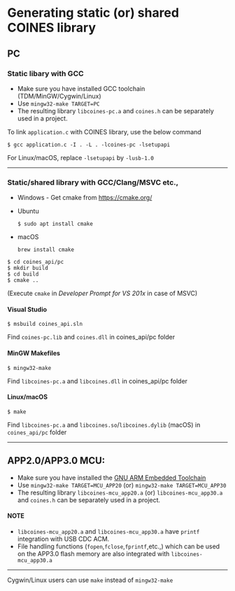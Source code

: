 # Generating static (or) shared COINES library

## PC

### Static libary with GCC
  - Make sure you have installed GCC toolchain (TDM/MinGW/Cygwin/Linux)
  - Use `mingw32-make TARGET=PC`
  - The resulting library `libcoines-pc.a` and `coines.h` can be separately used in a project.

To link `application.c` with COINES library, use the below command

```
$ gcc application.c -I . -L . -lcoines-pc -lsetupapi
```
For Linux/macOS, replace `-lsetupapi` by `-lusb-1.0`

-------------------------------------------------------------------------------

### Static/shared library with GCC/Clang/MSVC etc.,
- Windows - Get cmake from https://cmake.org/
- Ubuntu

    ```
    $ sudo apt install cmake
    ```
- macOS

    ```
    brew install cmake
    ```

```
$ cd coines_api/pc
$ mkdir build
$ cd build
$ cmake ..
```

(Execute `cmake` in *Developer Prompt for VS 201x* in case of MSVC)

#### Visual Studio

```
$ msbuild coines_api.sln
```

Find `coines-pc.lib` and `coines.dll` in coines_api/pc folder

#### MinGW Makefiles

```
$ mingw32-make
```

Find `libcoines-pc.a` and `libcoines.dll` in coines_api/pc folder

#### Linux/macOS

```
$ make
```

Find `libcoines-pc.a` and `libcoines.so`/`libcoines.dylib` (macOS) in `coines_api/pc` folder

-------------------------------------------------------------------------------

## APP2.0/APP3.0 MCU:

- Make sure you have installed the [GNU ARM Embedded Toolchain](https://developer.arm.com/tools-and-software/open-source-software/developer-tools/gnu-toolchain/gnu-rm)
- Use `mingw32-make TARGET=MCU_APP20` (or) `mingw32-make TARGET=MCU_APP30`
- The resulting library `libcoines-mcu_app20.a` (or) `libcoines-mcu_app30.a` 
  and `coines.h` can be separately used in a project.

#### NOTE 
- `libcoines-mcu_app20.a` and `libcoines-mcu_app30.a` have `printf` integration with USB CDC ACM. 
- File handling functions (`fopen`,`fclose`,`fprintf`,etc.,) which can be used on the APP3.0 flash memory are also integrated with `libcoines-mcu_app30.a`

-------------------------------------------------------------------------------

Cygwin/Linux users can use `make` instead of `mingw32-make`
